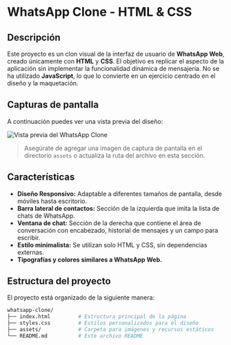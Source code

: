 # WhatsApp Clone - HTML & CSS

## Descripción

Este proyecto es un clon visual de la interfaz de usuario de **WhatsApp Web**, creado únicamente con **HTML** y **CSS**. El objetivo es replicar el aspecto de la aplicación sin implementar la funcionalidad dinámica de mensajería. No se ha utilizado **JavaScript**, lo que lo convierte en un ejercicio centrado en el diseño y la maquetación.

## Capturas de pantalla

A continuación puedes ver una vista previa del diseño:

![Vista previa del WhatsApp Clone](ruta/a/tu/screenshot.png)

> Asegúrate de agregar una imagen de captura de pantalla en el directorio `assets` o actualiza la ruta del archivo en esta sección.

## Características

- **Diseño Responsivo:** Adaptable a diferentes tamaños de pantalla, desde móviles hasta escritorio.
- **Barra lateral de contactos:** Sección de la izquierda que imita la lista de chats de WhatsApp.
- **Ventana de chat:** Sección de la derecha que contiene el área de conversación con encabezado, historial de mensajes y un campo para escribir.
- **Estilo minimalista:** Se utilizan solo HTML y CSS, sin dependencias externas.
- **Tipografías y colores similares a WhatsApp Web.**

## Estructura del proyecto

El proyecto está organizado de la siguiente manera:

```bash
whatsapp-clone/
├── index.html         # Estructura principal de la página
├── styles.css         # Estilos personalizados para el diseño
├── assets/            # Carpeta para imágenes y recursos estáticos
└── README.md          # Este archivo README
